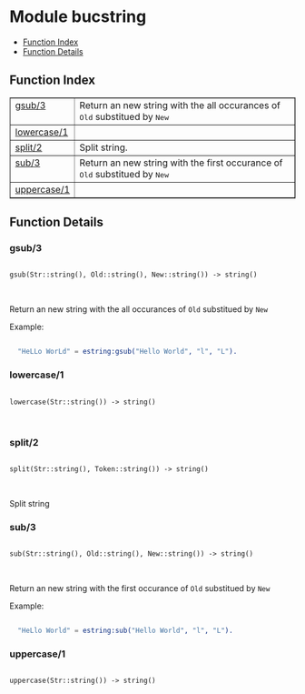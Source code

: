 

# Module bucstring #
* [Function Index](#index)
* [Function Details](#functions)

<a name="index"></a>

## Function Index ##


<table width="100%" border="1" cellspacing="0" cellpadding="2" summary="function index"><tr><td valign="top"><a href="#gsub-3">gsub/3</a></td><td>
Return an new string with the all occurances of <tt>Old</tt> substitued by <tt>New</tt></td></tr><tr><td valign="top"><a href="#lowercase-1">lowercase/1</a></td><td></td></tr><tr><td valign="top"><a href="#split-2">split/2</a></td><td>
Split string.</td></tr><tr><td valign="top"><a href="#sub-3">sub/3</a></td><td>
Return an new string with the first occurance of <tt>Old</tt> substitued by <tt>New</tt></td></tr><tr><td valign="top"><a href="#uppercase-1">uppercase/1</a></td><td></td></tr></table>


<a name="functions"></a>

## Function Details ##

<a name="gsub-3"></a>

### gsub/3 ###

<pre><code>
gsub(Str::string(), Old::string(), New::string()) -&gt; string()
</code></pre>
<br />

Return an new string with the all occurances of `Old` substitued by `New`

Example:

```erlang

  "HeLLo WorLd" = estring:gsub("Hello World", "l", "L").
```

<a name="lowercase-1"></a>

### lowercase/1 ###

<pre><code>
lowercase(Str::string()) -&gt; string()
</code></pre>
<br />

<a name="split-2"></a>

### split/2 ###

<pre><code>
split(Str::string(), Token::string()) -&gt; string()
</code></pre>
<br />

Split string

<a name="sub-3"></a>

### sub/3 ###

<pre><code>
sub(Str::string(), Old::string(), New::string()) -&gt; string()
</code></pre>
<br />

Return an new string with the first occurance of `Old` substitued by `New`

Example:

```erlang

  "HeLlo World" = estring:sub("Hello World", "l", "L").
```

<a name="uppercase-1"></a>

### uppercase/1 ###

<pre><code>
uppercase(Str::string()) -&gt; string()
</code></pre>
<br />

